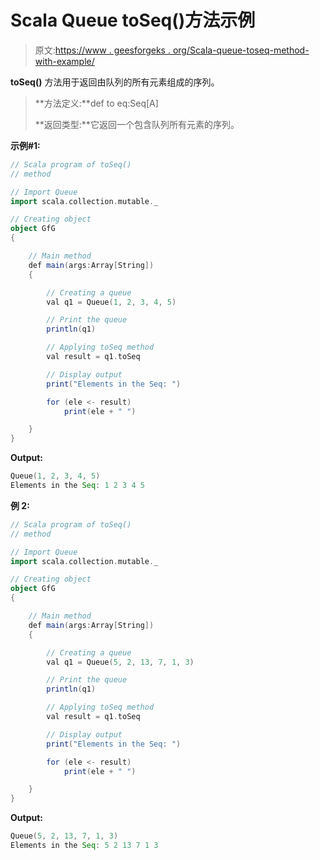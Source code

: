 # Scala Queue toSeq()方法示例

> 原文:[https://www . geesforgeks . org/Scala-queue-toseq-method-with-example/](https://www.geeksforgeeks.org/scala-queue-toseq-method-with-example/)

**toSeq()** 方法用于返回由队列的所有元素组成的序列。

> **方法定义:**def to eq:Seq[A]
> 
> **返回类型:**它返回一个包含队列所有元素的序列。

**示例#1:**

```scala
// Scala program of toSeq() 
// method 

// Import Queue  
import scala.collection.mutable._

// Creating object 
object GfG 
{ 

    // Main method 
    def main(args:Array[String]) 
    { 

        // Creating a queue 
        val q1 = Queue(1, 2, 3, 4, 5) 

        // Print the queue
        println(q1)

        // Applying toSeq method 
        val result = q1.toSeq

        // Display output
        print("Elements in the Seq: ")

        for (ele <- result) 
            print(ele + " ") 

    } 
} 
```

**Output:**

```scala
Queue(1, 2, 3, 4, 5)
Elements in the Seq: 1 2 3 4 5

```

**例 2:**

```scala
// Scala program of toSeq() 
// method 

// Import Queue  
import scala.collection.mutable._

// Creating object 
object GfG 
{ 

    // Main method 
    def main(args:Array[String]) 
    { 

        // Creating a queue 
        val q1 = Queue(5, 2, 13, 7, 1, 3) 

        // Print the queue
        println(q1)

        // Applying toSeq method 
        val result = q1.toSeq

        // Display output
        print("Elements in the Seq: ")

        for (ele <- result) 
            print(ele + " ") 

    } 
} 
```

**Output:**

```scala
Queue(5, 2, 13, 7, 1, 3)
Elements in the Seq: 5 2 13 7 1 3

```